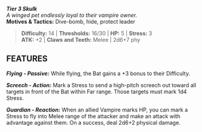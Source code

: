 ***Tier 3 Skulk***  
*A winged pet endlessly loyal to their vampire owner.*  
**Motives & Tactics:** Dive-bomb, hide, protect leader

> **Difficulty:** 14 | **Thresholds:** 16/30 | **HP:** 5 | **Stress:** 3  
> **ATK:** +2 | **Claws and Teeth:** Melee | 2d6+7 phy  

## FEATURES

***Flying - Passive:*** While flying, the Bat gains a +3 bonus to their Difficulty.

***Screech - Action:*** Mark a Stress to send a high-pitch screech out toward all targets in front of the Bat within Far range. Those targets must mark 1d4 Stress.

***Guardian - Reaction:*** When an allied Vampire marks HP, you can mark a Stress to fly into Melee range of the attacker and make an attack with advantage against them. On a success, deal 2d6+2 physical damage.
